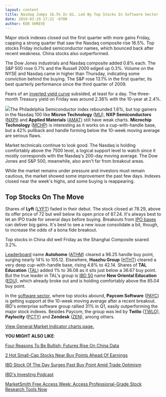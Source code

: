 ```yaml
---
layout: content
title: Nasdaq Jumps 16.5% In Q1, Led By Top Stocks In Software Sector
date: 2019-03-29 17:22 -0700
author: KEN SHREVE
---
```






Major stock indexes closed out the first quarter with more gains Friday, capping a strong quarter that saw the Nasdaq composite rise 16.5%. Top stocks Friday included semiconductor names, which bounced back after recent weakness. China stocks also outperformed.




The Dow Jones industrials and Nasdaq composite added 0.8% each. The S&P 500 rose 0.7% and the Russell 2000 edged up 0.3%. Volume on the NYSE and Nasdaq came in higher than Thursday, indicating some conviction behind the buying. The S&P rose 13.1% in the first quarter, its best quarterly performance since the third quarter of 2009.


Fears of an [inverted yield curve](https://www.investors.com/news/economy/inverted-yield-curve-good-news-for-dow-jones-economy/) subsided, at least for a day. The three-month Treasury yield on Friday was around 2.38% with the 10-year at 2.4%.


![](https://www.investors.com/wp-content/uploads/2019/03/MP032919-240x300.jpg)The Philadelphia Semiconductor index rebounded 1.6%, but top gainers in the Nasdaq 100 like **Micron Technology** ([MU](https://research.investors.com/quote.aspx?symbol=MU)), **NXP Semiconductors** ([NXPI](https://research.investors.com/quote.aspx?symbol=NXPI)) and **Applied Materials** ([AMAT](https://research.investors.com/quote.aspx?symbol=AMAT)) still have weak charts. **Microchip Technology** ([MCHP](https://research.investors.com/quote.aspx?symbol=MCHP)) is interesting as it works on a cup-with-handle base, but a 42% pullback and handle forming below the 10-week moving average are serious flaws.


Market technicals continue to look good. The Nasdaq is holding comfortably above the 7500 level, a logical support level to watch since it mostly corresponds with the Nasdaq's 200-day moving average. The Dow Jones and S&P 500, meanwhile, also aren't far from breakout areas.


While the market remains under pressure and investors must remain cautious, the market showed some improvement the past few days. Indexes closed near the week's highs, and some buying is reappearing.


Top Stocks On The Move
----------------------


Shares of **Lyft** ([LYFT](https://research.investors.com/quote.aspx?symbol=LYFT)) faded in their debut. The stock closed at 78.29, above its offer price of 72 but well below its open price of 87.24. It's always best to let an IPO trade for several days before buying. Breakouts from [IPO bases](https://www.investors.com/how-to-invest/investors-corner/ipo-bases-rich-gains/) can deliver big gains. It's best to see a new issue consolidate a bit, though, to increase the odds of a bona fide breakout.


Top stocks in China did well Friday as the Shanghai Composite soared 3.2%.


[Leaderboard](https://leaderboard.investors.com) name **Autohome** ([ATHM](https://research.investors.com/quote.aspx?symbol=ATHM)) cleared a 96.25 handle buy point, surging nearly 14% to 105.12. Elsewhere, **Huazhu Group** ([HTHT](https://research.investors.com/quote.aspx?symbol=HTHT)) cleared a very deep cup-with-handle base, rising 4.8% to 42.14. Shares of **TAL Education** ([TAL](https://research.investors.com/quote.aspx?symbol=TAL)) added 1% to 36.08 as it sits just below a 36.67 buy point. But the true leader in TAL's group is [IBD 50](https://research.investors.com/stock-lists/ibd-50/) name **New Oriental Education** ([EDU](https://research.investors.com/quote.aspx?symbol=EDU)), which already broke out and is holding comfortably above the 85.04 buy point.



In the [software sector,](https://www.investors.com/news/technology/cloud-computing-cloud-stocks/) where top stocks abound, **Paycom Software** ([PAYC](https://research.investors.com/quote.aspx?symbol=PAYC)) is getting support at the 10-week moving average after a recent breakout. IBD's enterprise software group rallied 31% in Q1, easily outperforming the major stock indexes. Besides Paycom, the group was led by **Twilio** ([TWLO](https://research.investors.com/quote.aspx?symbol=TWLO)), **Paylocity** ([PCTY](https://research.investors.com/quote.aspx?symbol=PCTY)) and **Zendesk** ([ZEN](https://research.investors.com/quote.aspx?symbol=ZEN)), among others.


[View General Market Indicator charts page.](https://www.investors.com/wp-content/uploads/2019/03/GMI_040119.pdf)


**YOU MIGHT ALSO LIKE**:


[Four Reasons To Be Bullish; Futures Rise On China Data](https://www.investors.com/market-trend/stock-market-today/dow-jones-futures-current-stock-market-rally-bullish-apple-stock-inverted-yield-curve/)


[2 Hot Small-Cap Stocks Near Buy Points Ahead Of Earnings](https://www.investors.com/research/earnings-preview/options-trading-angiodynamics-earnings-report/)


[IBD Stock Of The Day Surges Past Buy Point Amid Trade Optimism](https://www.investors.com/research/ibd-stock-of-the-day/stock-of-the-day-autohome-stock-trump-trade-war/)


[IBD's Investing Podcast](https://www.investors.com/how-to-invest/investing-podcast-how-to-make-more-money-stock-market-top-stocks-stock-charts/)


[MarketSmith Free Access Week: Access Professional-Grade Stock Research Tools Now](https://shop.investors.com/offer/splashresponsive.aspx?id=MarketSmith_FreeAccess&src=A00512A&refcode=EMCA)




